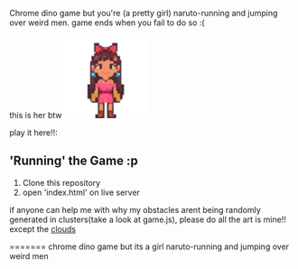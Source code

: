 


Chrome dino game but you're (a pretty girl) naruto-running and jumping over weird men. game ends when you fail to do so :(

this is her btw</b></b></b>
<img src= assets/girl.png width="147" height="147"></b></b></b>





play it here!!: 



## 'Running' the Game :p

1. Clone this repository
2. open 'index.html' on live server


if anyone can help me with why my obstacles arent being randomly generated in clusters(take a look at game.js), please do
all the art is mine!! except the [clouds](https://www.thepolyglotdeveloper.com/2020/08/continuous-side-scrolling-phaser-game-tile-sprites/)






=======
chrome dino game but its a girl naruto-running and jumping over weird men


